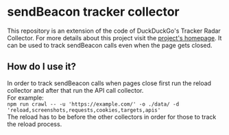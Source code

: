# sendBeacon tracker collector
This repository is an extension of the code of DuckDuckGo's Tracker Radar Collector. For more details about this project visit the [project's homepage](https://github.com/duckduckgo/tracker-radar-collector).
It can be used to track sendBeacon calls even when the page gets closed.  

## How do I use it?
In order to track sendBeacon calls when pages close first run the reload collector and after that run the API call collector.  
For example:  
`npm run crawl -- -u 'https://example.com/' -o ./data/ -d 'reload,screenshots,requests,cookies,targets,apis'`  
The reload has to be before the other collectors in order for those to track the reload process.
